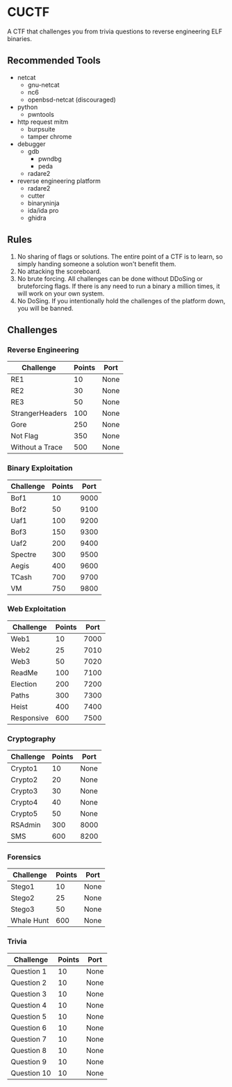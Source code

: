 # CUCTF

A CTF that challenges you from trivia questions to reverse engineering ELF binaries.

## Recommended Tools

* netcat
	* gnu-netcat
	* nc6
	* openbsd-netcat (discouraged)
* python
	* pwntools
* http request mitm
	* burpsuite
	* tamper chrome
* debugger
	* gdb
		* pwndbg
		* peda
	* radare2
* reverse engineering platform
	* radare2
    * cutter
	* binaryninja
	* ida/ida pro
	* ghidra

## Rules

1. No sharing of flags or solutions. The entire point of a CTF is to learn, so simply handing someone a solution won't benefit them.
2. No attacking the scoreboard.
3. No brute forcing. All challenges can be done without DDoSing or bruteforcing flags. If there is any need to run a binary a million times, it will work on your own system. 
4. No DoSing. If you intentionally hold the challenges of the platform down, you will be banned.

## Challenges

### Reverse Engineering

| Challenge           | Points | Port |
| --------------------| ------ | ---- |
| RE1                 |  10    | None |
| RE2                 |  30    | None |
| RE3                 |  50    | None |
| StrangerHeaders     | 100    | None |
| Gore                | 250    | None |
| Not Flag            | 350    | None |
| Without a Trace     | 500    | None |

### Binary Exploitation

| Challenge           | Points | Port |
| --------------------| ------ | ---- |
| Bof1                |  10    | 9000 |
| Bof2                |  50    | 9100 |
| Uaf1                | 100    | 9200 |
| Bof3                | 150    | 9300 |
| Uaf2                | 200    | 9400 |
| Spectre             | 300    | 9500 |
| Aegis               | 400    | 9600 |
| TCash               | 700    | 9700 |
| VM                  | 750    | 9800 |

### Web Exploitation

| Challenge           | Points | Port |
| ------------------- | ------ | ---- |
| Web1                |  10    | 7000 |
| Web2                |  25    | 7010 |
| Web3                |  50    | 7020 |
| ReadMe              | 100    | 7100 |
| Election            | 200    | 7200 |
| Paths               | 300    | 7300 |
| Heist               | 400    | 7400 |
| Responsive          | 600    | 7500 |

### Cryptography

| Challenge           | Points | Port |
| --------------------| ------ | ---- |
| Crypto1             |  10    | None |
| Crypto2             |  20    | None |
| Crypto3             |  30    | None |
| Crypto4             |  40    | None |
| Crypto5             |  50    | None |
| RSAdmin             | 300    | 8000 |
| SMS                 | 600    | 8200 |

### Forensics

| Challenge           | Points | Port |
| --------------------| ------ | ---- |
| Stego1              |  10    | None |
| Stego2              |  25    | None |
| Stego3              |  50    | None |
| Whale Hunt          | 600    | None |

### Trivia

| Challenge           | Points | Port |
| --------------------| ------ | ---- |
| Question 1          | 10     | None |
| Question 2          | 10     | None |
| Question 3          | 10     | None |
| Question 4          | 10     | None |
| Question 5          | 10     | None |
| Question 6          | 10     | None |
| Question 7          | 10     | None |
| Question 8          | 10     | None |
| Question 9          | 10     | None |
| Question 10         | 10     | None |

